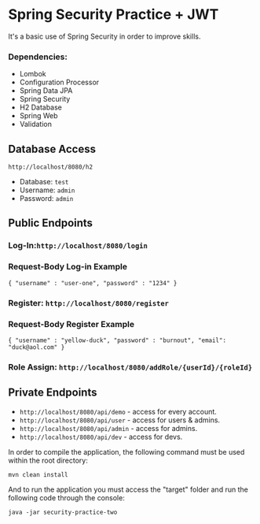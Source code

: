 # Spring Security Practice + JWT

It's a basic use of Spring Security in order to improve skills.

### **Dependencies**:

- Lombok
- Configuration Processor
- Spring Data JPA
- Spring Security
- H2 Database
- Spring Web
- Validation


## Database Access

``http://localhost/8080/h2``

- Database: ``test``
- Username: ``admin``
- Password: ``admin``


## Public Endpoints

### Log-In:``http://localhost/8080/login``
### Request-Body Log-in Example
``{
"username" : "user-one",
"password" : "1234"
}``


### Register: ``http://localhost/8080/register``
### Request-Body Register Example
``{
"username" : "yellow-duck",
"password" : "burnout",
"email": "duck@aol.com"
}
``

### Role Assign: ``http://localhost/8080/addRole/{userId}/{roleId}``


## Private Endpoints

- ``http://localhost/8080/api/demo`` - access for every account.
- ``http://localhost/8080/api/user`` - access for users & admins.
- ``http://localhost/8080/api/admin`` - access for admins.
- ``http://localhost/8080/api/dev`` - access for devs.


In order to compile the application, the following command must be used within the root directory:

``mvn clean install``

And to run the application you must access the "target" folder and run the following code through the console:

``java -jar security-practice-two``